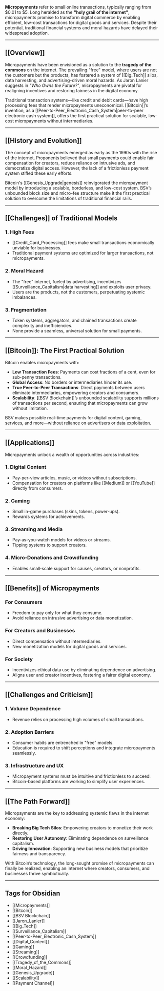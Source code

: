 **Micropayments** refer to small online transactions, typically ranging from $0.01 to $5. Long heralded as the **"holy grail of the internet"**, micropayments promise to transform digital commerce by enabling efficient, low-cost transactions for digital goods and services. Despite their potential, traditional financial systems and moral hazards have delayed their widespread adoption.

---

## [[Overview]]

Micropayments have been envisioned as a solution to the **tragedy of the commons** on the internet. The prevailing "free" model, where users are not the customers but the products, has fostered a system of [[Big_Tech]] silos, data harvesting, and advertising-driven moral hazards. As Jaron Lanier suggests in *"Who Owns the Future?"*, micropayments are pivotal for realigning incentives and restoring fairness in the digital economy.

Traditional transaction systems—like credit and debit cards—have high processing fees that render micropayments uneconomical. [[Bitcoin]]’s invention, as a [[Peer-to-Peer_Electronic_Cash_System|peer-to-peer electronic cash system]], offers the first practical solution for scalable, low-cost micropayments without intermediaries.

---

## [[History and Evolution]]

The concept of micropayments emerged as early as the 1990s with the rise of the internet. Proponents believed that small payments could enable fair compensation for creators, reduce reliance on intrusive ads, and democratize digital access. However, the lack of a frictionless payment system stifled these early efforts.

Bitcoin's [[Genesis_Upgrade|genesis]] reinvigorated the micropayment model by introducing a scalable, borderless, and low-cost system. BSV’s unbounded block size and micro-fee structure make it the first practical solution to overcome the limitations of traditional financial rails.

---

## [[Challenges]] of Traditional Models

### 1. **High Fees**  
- [[Credit_Card_Processing]] fees make small transactions economically unviable for businesses.  
- Traditional payment systems are optimized for larger transactions, not micropayments.

### 2. **Moral Hazard**  
- The "free" internet, fueled by advertising, incentivizes [[Surveillance_Capitalism|data harvesting]] and exploits user privacy.  
- Users are the products, not the customers, perpetuating systemic imbalances.

### 3. **Fragmentation**  
- Token systems, aggregators, and chained transactions create complexity and inefficiencies.  
- None provide a seamless, universal solution for small payments.

---

## [[Bitcoin]]: The First Practical Solution

Bitcoin enables micropayments with:  
- **Low Transaction Fees**: Payments can cost fractions of a cent, even for sub-penny transactions.  
- **Global Access**: No borders or intermediaries hinder its use.  
- **True Peer-to-Peer Transactions**: Direct payments between users eliminate intermediaries, empowering creators and consumers.  
- **Scalability**: [[BSV Blockchain]]’s unbounded scalability supports millions of transactions per second, ensuring that micropayments can grow without limitation.

BSV makes possible real-time payments for digital content, gaming, services, and more—without reliance on advertisers or data exploitation.

---

## [[Applications]]

Micropayments unlock a wealth of opportunities across industries:

### 1. **Digital Content**
- Pay-per-view articles, music, or videos without subscriptions.
- Compensation for creators on platforms like [[Medium]] or [[YouTube]] directly from consumers.

### 2. **Gaming**  
- Small in-game purchases (skins, tokens, power-ups).  
- Rewards systems for achievements.

### 3. **Streaming and Media**  
- Pay-as-you-watch models for videos or streams.  
- Tipping systems to support creators.

### 4. **Micro-Donations and Crowdfunding**  
- Enables small-scale support for causes, creators, or nonprofits.

---

## [[Benefits]] of Micropayments

### **For Consumers**
- Freedom to pay only for what they consume.  
- Avoid reliance on intrusive advertising or data monetization.

### **For Creators and Businesses**
- Direct compensation without intermediaries.  
- New monetization models for digital goods and services.

### **For Society**  
- Incentivizes ethical data use by eliminating dependence on advertising.  
- Aligns user and creator incentives, fostering a fairer digital economy.

---

## [[Challenges and Criticism]]

### 1. **Volume Dependence**  
- Revenue relies on processing high volumes of small transactions.

### 2. **Adoption Barriers**  
- Consumer habits are entrenched in "free" models.  
- Education is required to shift perceptions and integrate micropayments seamlessly.

### 3. **Infrastructure and UX**  
- Micropayment systems must be intuitive and frictionless to succeed.  
- Bitcoin-based platforms are working to simplify user experiences.

---

## [[The Path Forward]]

Micropayments are the key to addressing systemic flaws in the internet economy:
- **Breaking Big Tech Silos**: Empowering creators to monetize their work directly.  
- **Restoring User Autonomy**: Eliminating dependence on surveillance capitalism.  
- **Driving Innovation**: Supporting new business models that prioritize fairness and transparency.

With Bitcoin’s technology, the long-sought promise of micropayments can finally be realized, enabling an internet where creators, consumers, and businesses thrive symbiotically.

---

## Tags for Obsidian

- [[Micropayments]]
- [[Bitcoin]]
- [[BSV Blockchain]]
- [[Jaron_Lanier]]
- [[Big_Tech]]
- [[Surveillance_Capitalism]]
- [[Peer-to-Peer_Electronic_Cash_System]]
- [[Digital_Content]]
- [[Gaming]]
- [[Streaming]]
- [[Crowdfunding]]
- [[Tragedy_of_the_Commons]]
- [[Moral_Hazard]]
- [[Genesis_Upgrade]]
- [[Scalability]]
- [[Payment Channel]]




